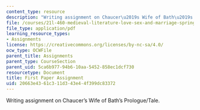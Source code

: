 ```yaml
---
content_type: resource
description: "Writing assignment on Chaucer\u2019s Wife of Bath\u2019s Prologue/Tale."
file: /courses/21l-460-medieval-literature-love-sex-and-marriage-spring-2015/20663e4361c311d343e44f399dc83372_MIT21L_460S15_Paper1.pdf
file_type: application/pdf
learning_resource_types:
- Assignments
license: https://creativecommons.org/licenses/by-nc-sa/4.0/
ocw_type: OCWFile
parent_title: Assignments
parent_type: CourseSection
parent_uid: 5ca6b977-94b6-10aa-5452-858ec1dcf730
resourcetype: Document
title: First Paper Assignment
uid: 20663e43-61c3-11d3-43e4-4f399dc83372
---
```

Writing assignment on Chaucer’s Wife of Bath’s Prologue/Tale.